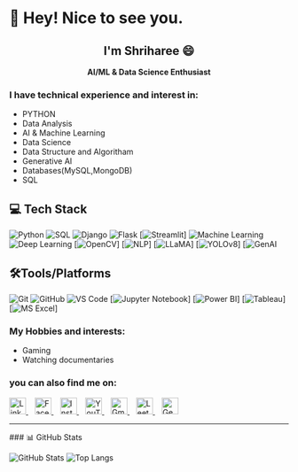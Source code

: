 # 👋 Hey! Nice to see you.
<div align="center">

## I'm Shriharee 😄

</div>
<p align="center"><b>AI/ML & Data Science Enthusiast</b></p>

### I have technical experience and interest in:
- PYTHON
- Data Analysis
- AI & Machine Learning
- Data Science
- Data Structure and Algoritham
- Generative AI
- Databases(MySQL,MongoDB)
- SQL


## 💻 Tech Stack

![Python](https://img.shields.io/badge/Python-3776AB?style=for-the-badge&logo=python&logoColor=white)
![SQL](https://img.shields.io/badge/SQL-003B57?style=for-the-badge&logo=sqlite&logoColor=white)
![Django](https://img.shields.io/badge/Django-092E20?style=for-the-badge&logo=django&logoColor=white)
![Flask](https://img.shields.io/badge/Flask-000000?style=for-the-badge&logo=flask&logoColor=white)
[![Streamlit](https://img.shields.io/badge/Streamlit-FF4B4B?style=for-the-badge&logo=streamlit&logoColor=white)]
![Machine Learning](https://img.shields.io/badge/Machine_Learning-102230?style=for-the-badge&logo=tensorflow&logoColor=orange)
![Deep Learning](https://img.shields.io/badge/Deep_Learning-FF6F00?style=for-the-badge&logo=pytorch&logoColor=white)
[![OpenCV](https://img.shields.io/badge/OpenCV-5C3EE8?style=for-the-badge&logo=opencv&logoColor=white)]
[![NLP](https://img.shields.io/badge/NLP-3E8E41?style=for-the-badge&logo=google-translate&logoColor=white)]
[![LLaMA](https://img.shields.io/badge/LLaMA-FF6F00?style=for-the-badge&logo=meta&logoColor=white)]
[![YOLOv8](https://img.shields.io/badge/YOLOv8-00FFFF?style=for-the-badge&logo=python&logoColor=black)]
[![GenAI](https://img.shields.io/badge/Generative_AI-8A2BE2?style=for-the-badge&logo=openai&logoColor=white)

## 🛠️Tools/Platforms

![Git](https://img.shields.io/badge/Git-F05032?style=for-the-badge&logo=git&logoColor=white)
![GitHub](https://img.shields.io/badge/GitHub-181717?style=for-the-badge&logo=github&logoColor=white)
![VS Code](https://img.shields.io/badge/VS_Code-007ACC?style=for-the-badge&logo=visual-studio-code&logoColor=white)
[![Jupyter Notebook](https://img.shields.io/badge/Jupyter_Notebook-F37626?style=for-the-badge&logo=jupyter&logoColor=white)]
[![Power BI](https://img.shields.io/badge/Power_BI-F2C811?style=for-the-badge&logo=powerbi&logoColor=black)]
[![Tableau](https://img.shields.io/badge/Tableau-E97627?style=for-the-badge&logo=tableau&logoColor=white)]
[![MS Excel](https://img.shields.io/badge/MS_Excel-217346?style=for-the-badge&logo=microsoft-excel&logoColor=white)]

### My Hobbies and interests:
- Gaming
- Watching documentaries

  
### you can also find me on:
<p >
  <a href="https://www.linkedin.com/in/shriharee-panchal-6413a8291/" target="_blank">
    <img src="https://cdn.jsdelivr.net/gh/devicons/devicon/icons/linkedin/linkedin-original.svg" alt="LinkedIn" width="30" height="30"/>
  </a>&nbsp;&nbsp;
  <a href="https://www.facebook.com/profile.php?id=100089626714214" target="_blank">
    <img src="https://cdn.jsdelivr.net/gh/devicons/devicon/icons/facebook/facebook-original.svg" alt="Facebook" width="30" height="30"/>
  </a>&nbsp;&nbsp;
  <a href="https://www.instagram.com/shreepanchal_004/" target="_blank">
    <img src="https://upload.wikimedia.org/wikipedia/commons/a/a5/Instagram_icon.png" alt="Instagram" width="30" height="30"/>
  </a>&nbsp;&nbsp;
 <a href="https://www.youtube.com/" target="_blank">
  <img src="https://cdn-icons-png.flaticon.com/512/1384/1384060.png" alt="YouTube" width="30" height="30"/>
</a>&nbsp;&nbsp;
  <a href="mailto:shriharee0004@gmail.com" target="_blank">
    <img src="https://cdn-icons-png.flaticon.com/512/5968/5968534.png" alt="Gmail" width="30" height="30"/>
  </a>&nbsp;&nbsp;
  <a href="https://leetcode.com/u/shrihareepanchal/" target="_blank">
    <img src="https://upload.wikimedia.org/wikipedia/commons/1/19/LeetCode_logo_black.png" alt="LeetCode" width="30" height="30"/>
  </a>&nbsp;&nbsp;
  <a href="https://auth.geeksforgeeks.org/user/shriharevnk/profile" target="_blank">
    <img src="https://upload.wikimedia.org/wikipedia/commons/4/43/GeeksforGeeks.svg" alt="GeeksforGeeks" width="30" height="30"/>
  </a>
</p>

<hr/>
### 📊 GitHub Stats

![GitHub Stats](https://github-readme-stats.vercel.app/api?username=Siddheshwar4141&show_icons=true&theme=radical)
![Top Langs](https://github-readme-stats.vercel.app/api/top-langs/?username=Siddheshwar4141&layout=compact&theme=radical)
